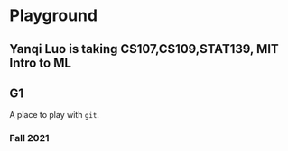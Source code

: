 # Playground

## Yanqi Luo is taking CS107,CS109,STAT139, MIT Intro to ML
## G1
A place to play with `git`.

### Fall 2021
